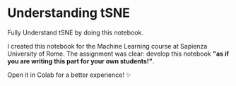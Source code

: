 # Understanding tSNE
Fully Understand tSNE by doing this notebook. 

I created this notebook for the Machine Learning course at Sapienza University of Rome. The assignment was clear: develop this notebook **"as if you are writing this part for your own students!"**.

Open it in Colab for a better experience! ✨
